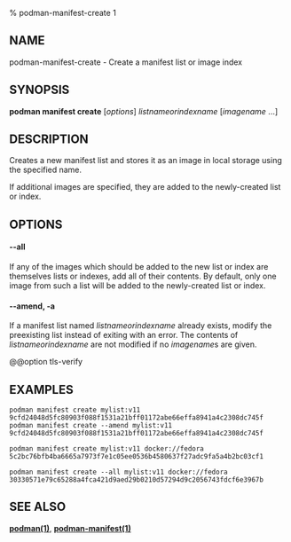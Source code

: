 % podman-manifest-create 1

## NAME

podman\-manifest\-create - Create a manifest list or image index

## SYNOPSIS

**podman manifest create** [*options*] _listnameorindexname_ [*imagename* ...]

## DESCRIPTION

Creates a new manifest list and stores it as an image in local storage using
the specified name.

If additional images are specified, they are added to the newly-created list or
index.

## OPTIONS

#### **--all**

If any of the images which should be added to the new list or index are
themselves lists or indexes, add all of their contents. By default, only one
image from such a list will be added to the newly-created list or index.

#### **--amend**, **-a**

If a manifest list named _listnameorindexname_ already exists, modify the
preexisting list instead of exiting with an error. The contents of
_listnameorindexname_ are not modified if no *imagename*s are given.

@@option tls-verify

## EXAMPLES

```
podman manifest create mylist:v11
9cfd24048d5fc80903f088f1531a21bff01172abe66effa8941a4c2308dc745f
podman manifest create --amend mylist:v11
9cfd24048d5fc80903f088f1531a21bff01172abe66effa8941a4c2308dc745f
```

```
podman manifest create mylist:v11 docker://fedora
5c2bc76bfb4ba6665a7973f7e1c05ee0536b4580637f27adc9fa5a4b2bc03cf1
```

```
podman manifest create --all mylist:v11 docker://fedora
30330571e79c65288a4fca421d9aed29b0210d57294d9c2056743fdcf6e3967b
```

## SEE ALSO

**[podman(1)](commands/podman.md)**, **[podman-manifest(1)](commands/podman-manifest/podman-manifest.md)**
